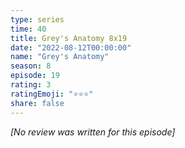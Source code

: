 ```yaml
---
type: series
time: 40
title: Grey's Anatomy 8x19
date: "2022-08-12T00:00:00"
name: "Grey's Anatomy"
season: 8
episode: 19
rating: 3
ratingEmoji: "⭐️⭐️⭐️"
share: false
---
```


*[No review was written for this episode]*